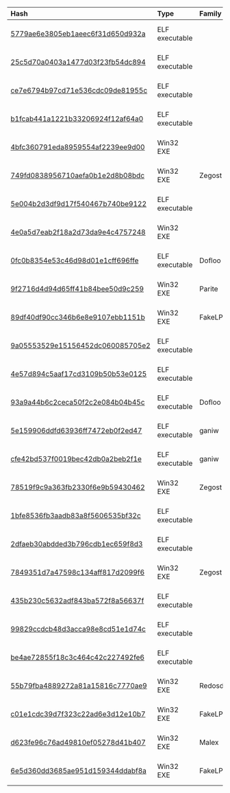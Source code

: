 |Hash|Type|Family|First_Seen|Name|
|:--|:--|:--|:--|:--|
|[5779ae6e3805eb1aeec6f31d650d932a](https://www.virustotal.com/gui/file/5779ae6e3805eb1aeec6f31d650d932a)|ELF executable||2019-12-10 16:06:53|777|
|[25c5d70a0403a1477d03f23fb54dc894](https://www.virustotal.com/gui/file/25c5d70a0403a1477d03f23fb54dc894)|ELF executable||2019-12-06 03:49:31|1888|
|[ce7e6794b97cd71e536cdc09de81955c](https://www.virustotal.com/gui/file/ce7e6794b97cd71e536cdc09de81955c)|ELF executable||2019-12-06 03:48:20|yk|
|[b1fcab441a1221b33206924f12af64a0](https://www.virustotal.com/gui/file/b1fcab441a1221b33206924f12af64a0)|ELF executable||2019-12-06 03:45:29|ccyk|
|[4bfc360791eda8959554af2239ee9d00](https://www.virustotal.com/gui/file/4bfc360791eda8959554af2239ee9d00)|Win32 EXE||2019-12-05 18:26:35|NewLinuxManager|
|[749fd0838956710aefa0b1e2d8b08bdc](https://www.virustotal.com/gui/file/749fd0838956710aefa0b1e2d8b08bdc)|Win32 EXE|Zegost|2019-03-08 19:33:52|TeamViewer|
|[5e004b2d3df9d17f540467b740be9122](https://www.virustotal.com/gui/file/5e004b2d3df9d17f540467b740be9122)|ELF executable||2019-02-15 12:41:27|yk|
|[4e0a5d7eab2f18a2d73da9e4c4757248](https://www.virustotal.com/gui/file/4e0a5d7eab2f18a2d73da9e4c4757248)|Win32 EXE||2019-01-13 19:16:32|yk.exe|
|[0fc0b8354e53c46d98d01e1cff696ffe](https://www.virustotal.com/gui/file/0fc0b8354e53c46d98d01e1cff696ffe)|ELF executable|Dofloo|2018-12-22 09:48:33|/home/wys/botnet_v2/botnet-procedure/169|
|[9f2716d4d94d65ff41b84bee50d9c259](https://www.virustotal.com/gui/file/9f2716d4d94d65ff41b84bee50d9c259)|Win32 EXE|Parite|2018-12-22 05:55:47|360sd.exe|
|[89df40df90cc346b6e8e9107ebb1151b](https://www.virustotal.com/gui/file/89df40df90cc346b6e8e9107ebb1151b)|Win32 EXE|FakeLPK|2018-12-19 17:25:07|lxck|
|[9a05553529e15156452dc060085705e2](https://www.virustotal.com/gui/file/9a05553529e15156452dc060085705e2)|ELF executable||2018-12-17 21:57:52|/home/wys/botnet_v2/botnet-procedure/17|
|[4e57d894c5aaf17cd3109b50b53e0125](https://www.virustotal.com/gui/file/4e57d894c5aaf17cd3109b50b53e0125)|ELF executable||2018-12-17 21:29:42|/media/ahmed/0f0b5179-b625-471d-a08b-8cc99742b63c/IoTmalware/Malware/IoTFiltered/a8d0928098cc43e7b9e8ba3b03507d342489dea832816dfc083c356b346f8a3d|
|[93a9a44b6c2ceca50f2c2e084b04b45c](https://www.virustotal.com/gui/file/93a9a44b6c2ceca50f2c2e084b04b45c)|ELF executable|Dofloo|2018-12-14 16:02:27|/home/wys/botnet_v2/botnet-procedure/8|
|[5e159906ddfd63936ff7472eb0f2ed47](https://www.virustotal.com/gui/file/5e159906ddfd63936ff7472eb0f2ed47)|ELF executable|ganiw|2018-12-08 14:34:01|/home/wys/botnet_v2/botnet-procedure/259|
|[cfe42bd537f0019bec42db0a2beb2f1e](https://www.virustotal.com/gui/file/cfe42bd537f0019bec42db0a2beb2f1e)|ELF executable|ganiw|2018-12-08 06:50:49|/home/wys/botnet_v2/botnet-procedure/170|
|[78519f9c9a363fb2330f6e9b59430462](https://www.virustotal.com/gui/file/78519f9c9a363fb2330f6e9b59430462)|Win32 EXE|Zegost|2018-12-04 13:04:15|360sd.exe|
|[1bfe8536fb3aadb83a8f5606535bf32c](https://www.virustotal.com/gui/file/1bfe8536fb3aadb83a8f5606535bf32c)|ELF executable||2018-12-02 07:01:30|/media/ahmed/0f0b5179-b625-471d-a08b-8cc99742b63c/IoTmalware/Malware/IoTFiltered/d97ffba4169df8b206f6fc588ba594e84539b321fae9247723d6b42940116fa5|
|[2dfaeb30abdded3b796cdb1ec659f8d3](https://www.virustotal.com/gui/file/2dfaeb30abdded3b796cdb1ec659f8d3)|ELF executable||2018-12-02 04:43:20|32|
|[7849351d7a47598c134aff817d2099f6](https://www.virustotal.com/gui/file/7849351d7a47598c134aff817d2099f6)|Win32 EXE|Zegost|2018-12-01 17:30:43|360sd.exe|
|[435b230c5632adf843ba572f8a56637f](https://www.virustotal.com/gui/file/435b230c5632adf843ba572f8a56637f)|ELF executable||2018-11-10 23:06:37|777|
|[99829ccdcb48d3acca98e8cd51e1d74c](https://www.virustotal.com/gui/file/99829ccdcb48d3acca98e8cd51e1d74c)|ELF executable||2018-11-01 23:19:15|777|
|[be4ae72855f18c3c464c42c227492fe6](https://www.virustotal.com/gui/file/be4ae72855f18c3c464c42c227492fe6)|ELF executable||2018-11-01 23:16:41|yk|
|[55b79fba4889272a81a15816c7770ae9](https://www.virustotal.com/gui/file/55b79fba4889272a81a15816c7770ae9)|Win32 EXE|Redosdru|2018-10-30 08:30:24|Copyright ? 2013|
|[c01e1cdc39d7f323c22ad6e3d12e10b7](https://www.virustotal.com/gui/file/c01e1cdc39d7f323c22ad6e3d12e10b7)|Win32 EXE|FakeLPK|2018-06-17 07:16:06|Server|
|[d623fe96c76ad49810ef05278d41b407](https://www.virustotal.com/gui/file/d623fe96c76ad49810ef05278d41b407)|Win32 EXE|Malex|2018-02-03 06:19:21|cxv?./ertw./re|
|[6e5d360dd3685ae951d159344ddabf8a](https://www.virustotal.com/gui/file/6e5d360dd3685ae951d159344ddabf8a)|Win32 EXE|FakeLPK|2017-12-13 20:45:54|Server|
